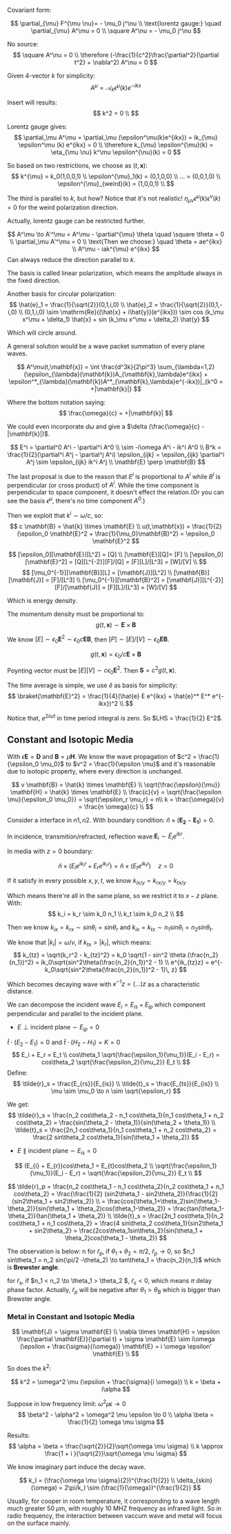 Covariant form:

$$
\partial_{\mu} F^{\mu \nu}= - \mu_0 j^\nu \\
\text{lorentz gauge:} \quad \partial_{\mu} A^\mu = 0 \\
\square A^\nu = - \mu_0 j^\nu
$$

No source:
$$
\square A^\nu = 0 \\
\therefore (-\frac{1}{c^2}\frac{\partial^2}{\partial t^2} + \nabla^2) A^\nu = 0
$$

Given 4-vector $k$ for simplicity:
$$
A^\mu = \mathcal{A}_k \epsilon^\mu(k) e^{-ikx}
$$

Insert will results:
$$
k^2 = 0 \\
$$

Lorentz gauge gives:
$$
\partial_\mu A^\mu = \partial_\mu (\epsilon^\mu(k)e^{ikx}) = ik_{\mu} \epsilon^\mu (k) e^{ikx} = 0 \\
\therefore k_{\mu} \epsilon^{\mu}(k) = \eta_{\mu \nu} k^\mu \epsilon^{\nu}(k) = 0
$$

So based on two restrictions, we choose as $(t,\mathbf{x})$:
$$
k^{\mu} = k_0(1,0,0,1) \\
\epsilon^{\mu}_1(k) = (0,1,0,0) \\
... = (0,0,1,0) \\
\epsilon^{\mu}_{weird}(k) = (1,0,0,1) \\
$$

The third is parallel to $k$, but how? Notice that it's not realistic! $\eta_{\mu \nu} \epsilon^\mu(k) \epsilon^{\nu}(k) = 0$ for the weird polarization direction.

Actually, lorentz gauge can be restricted further.

$$
A^\mu \to A'^\mu = A^\mu - \partial^{\mu} \theta \quad \square \theta = 0 \\
\partial_\mu A'^\mu = 0 \\
\text{Then we choose:} \quad \theta = ae^{ikx} \\
A^\mu - iak^{\mu} e^{ikx}
$$
Can always reduce the direction parallel to $k$.

The basis is called linear polarization, which means the amplitude always in the fixed direction.

Another basis for circular polarization:
$$
\hat{e}_1 = \frac{1}{\sqrt{2}}(0,1,i,0) \\
\hat{e}_2 = \frac{1}{\sqrt{2}}(0,1,-i,0) \\
(0,1,i,0) \sim \mathrm{Re}((\hat{x} + i\hat{y})(e^{ikx})) \sim cos (k_\mu x^\mu + \delta_1) \hat{x} + sin (k_\mu x^\mu + \delta_2) \hat{y} 
$$

Which will circle around.

A general solution would be a wave packet summation of every plane waves. 

$$
A^\mu(t,\mathbf{x}) = \int \frac{d^3k}{2\pi^3} \sum_{\lambda=1,2}(\epsilon_{\lambda}(\mathbf{k})A_{\mathbf{k},\lambda}e^{ikx} + \epsilon^*_{\lambda}(\mathbf{k})A^*_{\mathbf{k},\lambda}e^{-ikx})|_{k^0 = +|\mathbf{k}|}
$$

Where the bottom notation saying:
$$
\frac{\omega}{c} = +|\mathbf{k}|
$$

We could even incorporate $d\omega$ and give a $\delta (\frac{\omega}{c} - |\mathbf{k}|)$.

$$
E^i = \partial^0 A^i - \partial^i A^0 \\
\sim -i\omega A^i - ik^i A^0 \\
B^k = \frac{1}{2}(\partial^i A^j - \partial^j A^i) \epsilon_{ijk} = \epsilon_{ijk} \partial^i A^j \sim \epsilon_{ijk} ik^i A^j \\
\mathbf{E} \perp \mathbf{B}
$$

The last proposal is due to the reason that $E^i$ is proportional to $A^i$ while $B^i$ is perpendicular (or cross product) of $A^i$. While the time component is perpendicular to space component, it doesn't effect the relation.(Or you can see the basis $\epsilon^\mu$, there's no time component $A^0$.)

Then we exploit that $k^i \sim \omega/c$, so:
$$
c \mathbf{B} = \hat{k} \times \mathbf{E} \\
u(t,\mathbf{x}) = \frac{1}{2}(\epsilon_0 \mathbf{E}^2 + \frac{1}{\mu_0}\mathbf{B}^2) = \epsilon_0 \mathbf{E}^2
$$

$$
[\epsilon_0][\mathbf{E}][L^2] = [Q] \\
[\mathbf{E}][Q]= [F] \\
[\epsilon_0][\mathbf{E}^2] = [Q][L^{-2}][F]/[Q] = [F][L]/[L^3] = [W]/[V] \\
$$
$$
[\mu_0^{-1}][\mathbf{B}][L] = [\mathbf{J}][L^2] \\
[\mathbf{B}][\mathbf{J}] = [F]/[L^3] \\
[\mu_0^{-1}][\mathbf{B}^2] = [\mathbf{J}][L^{-2}][F]/[\mathbf{J}] = [F][L]/[L^3] = [W]/[V]
$$

Which is energy density.

The momentum density must be proportional to:
$$
g(t,\mathbf{x}) \sim \mathbf{E} \times \mathbf{B}
$$

We know $[E] \sim \epsilon_0\mathbf{E}^2 \sim \epsilon_0 c \mathbf{E} \mathbf{B}$, then $[P] \sim [E]/[V] \sim \epsilon_0 \mathbf{E} \mathbf{B}$.

$$
g(t,\mathbf{x}) = \epsilon_0/c \mathbf{E} \times \mathbf{B} 
$$

Poynting vector must be $[E][V] \sim c \epsilon_0 \mathbf{E}^2$. Then $\mathbf{S} = c^2 g(t,\mathbf{x})$.

The time average is simple, we use $\hat{e}$ as basis for simplicity:
$$
\braket{\mathbf{E}^2} = \frac{1}{4}(\hat{e} E e^{ikx} + \hat{e}^* E^* e^{-ikx})^2 \\
$$

Notice that, $e^{2i\omega t}$ in time period integral is zero. So $LHS = \frac{1}{2} E^2$.

## Constant and Isotopic Media

With $\epsilon\mathbf{E} = \mathbf{D}$ and $\mathbf{B} = \mu \mathbf{H}$. We know the wave propagation of $c^2 = \frac{1}{\epsilon_0 \mu_0}$ to $v^2 = \frac{1}{\epsilon \mu}$ and it's reasonable due to isotopic property, where every direction is unchanged.

$$
v \mathbf{B} = \hat{k} \times \mathbf{E} \\
\sqrt{\frac{\epsilon}{\mu}} \mathbf{H} = \hat{k} \times \mathbf{E} \\
\frac{c}{v} = \sqrt{\frac{\epsilon \mu}{\epsilon_0 \mu_0}} = \sqrt{\epsilon_r \mu_r} = n\\
k = \frac{\omega}{v} = \frac{n \omega}{c} \\ 
$$

Consider a interface in $n1,n2$. With boundary condition:
$\hat{n} \times (\mathbf{E_2} - \mathbf{E_1}) = 0$.

In incidence, transmition/refracted, reflection wave:$\mathbf{E}_i \sim \tilde{E}_i e^{ikr}$.

In media with $z=0$ boundary:

$$
\hat{n} \times (E_i e^{ik_i r} + E_r e^{ik_rr}) = \hat{n} \times (E_t e^{ik_t r}) \quad z=0
$$

If it satisfy in every possible $x,y,t$, we know $k_{ix/y} = k_{r x/y} = k_{tx/y}$

Which means there're all in the same plane, so we restrict it to $x-z$ plane. With:
$$
k_i = k_r \sim k_0 n_1 \\
k_t \sim k_0 n_2 \\
$$

Then we know $k_{ix} = k_{r x} \sim sin\theta_i = sin\theta_r$ and $k_{ix} = k_{tx} \sim n_1 sin\theta_i = n_2 sin\theta_t$.

We know that $|k_i| = \omega/v$, if $k_{tx} > |k_r|$,
which means:
$$
k_{tz} = \sqrt{k_r^2 - k_{tz}^2} = k_0 \sqrt{1 - sin^2 \theta (\frac{n_2}{n_1})^2} = ik_0\sqrt{sin^2\theta(\frac{n_2}{n_1})^2 - 1} \\
e^{ik_{tz}z} = e^{-k_0\sqrt{sin^2\theta(\frac{n_2}{n_1})^2 - 1}\, z} 
$$

Which becomes decaying wave with $\kappa^{-1} z = (...)z$ as a characteristic distance.

We can decompose the incident wave $E_i = E_{i s} + E_{i p}$ which component perpendicular and parallel to the incident plane.

- $E \perp \text{incident plane} \sim E_{i p} = 0$

$\hat{t} \cdot ({E_2 - E_1}) = 0$ and $\hat{t} \cdot ({H_2 - H_1}) = K = 0$
$$
E_i + E_r = E_t \\
cos\theta_1 \sqrt{\frac{\epsilon_1}{\mu_1}}(E_i - E_r) = cos\theta_2 \sqrt{\frac{\epsilon_2}{\mu_2}} E_t \\
$$
Define:
$$
\tilde{r}_s = \frac{E_{rs}}{E_{is}} \\
\tilde{t}_s = \frac{E_{ts}}{E_{is}} \\
\mu \sim \mu_0 \to n \sim \sqrt{\epsilon_r}
$$

We get:
$$
\tilde{r}_s = \frac{n_2 cos\theta_2 - n_1 cos\theta_1}{n_1 cos\theta_1 + n_2 cos\theta_2} = \frac{sin(\theta_2 - \theta_1)}{sin(\theta_2 + \theta_1)} \\
\tilde{t}_s = \frac{2n_1 cos\theta_1}{n_1 cos\theta_1 + n_2 cos\theta_2} = \frac{2 sin\theta_2 cos\theta_1}{sin(\theta_1 + \theta_2)}
$$

- $E \parallel \text{incident plane} \sim E_{is} = 0$

$$
(E_{i} + E_{r})cos\theta_1 = E_{t}cos\theta_2 \\
\sqrt{\frac{\epsilon_1}{\mu_1}}(E_i - E_r) = \sqrt{\frac{\epsilon_2}{\mu_2}} E_t \\
$$

$$
\tilde{r}_p = \frac{n_2 cos\theta_1 - n_1 cos\theta_2}{n_2 cos\theta_1 + n_1 cos\theta_2} = \frac{\frac{1}{2} (sin2\theta_1 - sin2\theta_2)}{\frac{1}{2} (sin2\theta_1 + sin2\theta_2)} \\ = \frac{cos(\theta_1+\theta_2)sin(\theta_1-\theta_2)}{sin(\theta_1 + \theta_2)cos(\theta_1-\theta_2)} = \frac{tan(\theta_1-\theta_2)}{tan(\theta_1 + \theta_2)} \\
\tilde{t}_s = \frac{2n_1 cos\theta_1}{n_2 cos\theta_1 + n_1 cos\theta_2} = \frac{4 sin\theta_2 cos\theta_1}{sin2\theta_1 + sin2\theta_2} = \frac{2cos\theta_1sin\theta_2}{sin(\theta_1 + \theta_2)cos(\theta_1 - \theta_2)}
$$

The observation is below:
n
for $\tilde{r}_p$, if $\theta_1 + \theta_2 = \pi/2$, $\tilde{r}_p \to 0$, so $n_1 sin\theta_1 = n_2 sin(\pi/2 -\theta_2) \to tan\theta_1 = \frac{n_2}{n_1}$ which is **Brewster angle**.

for $\tilde{r}_s$, if $n_1 < n_2 \to \theta_1 > \theta_2 $, $\tilde{r}_s < 0$, which means $\pi$ delay phase factor. Actually, $\tilde{r}_p$ will be negative after $\theta_1 > \theta_{B}$ which is bigger than Brewster angle.

### Metal in Constant and Isotopic Media

$$
\mathbf{J} = \sigma \mathbf{E} \\
\nabla \times \mathbf{H} = \epsilon \frac{\partial \mathbf{E}}{\partial t} + \sigma \mathbf{E} \sim i\omega (\epsilon + \frac{\sigma}{i\omega}) \mathbf{E} = i \omega \epsilon' \mathbf{E} \\
$$

So does the $k^2$:

$$
k^2 = \omega^2 \mu (\epsilon + \frac{\sigma}{i \omega}) \\
k = \beta + i\alpha
$$

Suppose in low frequency limit: $\omega^2 \mu \epsilon \to 0$
$$
\beta^2 - \alpha^2 = \omega^2 \mu \epsilon \to 0 \\
\alpha \beta = \frac{1}{2} \omega \mu \sigma
$$

Results:
$$
\alpha = \beta = \frac{\sqrt{2}}{2}\sqrt{\omega \mu \sigma} \\
k \approx \frac{1 + i }{\sqrt{2}}\sqrt{\omega \mu \sigma}
$$

We know imaginary part induce the decay wave.

$$
k_I = (\frac{\omega \mu \sigma}{2})^{\frac{1}{2}} \\
\delta_{skin}(\omega) = 2\pi/k_I \sim (\frac{1}{\omega})^{\frac{1}{2}}
$$

Usually, for cooper in room temperature, it corresponding to a wave length much greater 50 $\mu \text{m}$, with roughly 10 MHZ frequency as infrared light. So in radio frequency, the interaction between vaccum wave and metal will focus on the surface mainly.